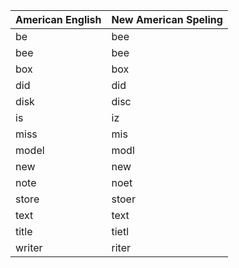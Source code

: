 | American English  | New American Speling |
| --- | --- |
| be | bee |
| bee | bee |
| box | box |
| did | did |
| disk | disc |
| is | iz |
| miss | mis |
| model | modl |
| new | new |
| note | noet |
| store | stoer |
| text | text |
| title | tietl |
| writer  | riter |
